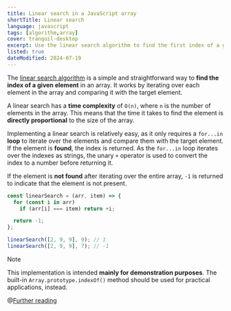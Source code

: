```yaml
---
title: Linear search in a JavaScript array
shortTitle: Linear search
language: javascript
tags: [algorithm,array]
cover: tranquil-desktop
excerpt: Use the linear search algorithm to find the first index of a given element in an array.
listed: true
dateModified: 2024-07-19
---
```


The [linear search algorithm](https://en.wikipedia.org/wiki/Linear_search) is a simple and straightforward way to **find the index of a given element** in an array. It works by iterating over each element in the array and comparing it with the target element.

A linear search has a **time complexity** of `O(n)`, where `n` is the number of elements in the array. This means that the time it takes to find the element is **directly proportional** to the size of the array.

Implementing a linear search is relatively easy, as it only requires a `for...in` **loop** to iterate over the elements and compare them with the target element. If the element is **found**, the index is returned. As the `for...in` loop iterates over the indexes as strings, the unary `+` operator is used to convert the index to a number before returning it.

If the element is **not found** after iterating over the entire array, `-1` is returned to indicate that the element is not present.

```js
const linearSearch = (arr, item) => {
  for (const i in arr)
    if (arr[i] === item) return +i;

  return -1;
};

linearSearch([2, 9, 9], 9); // 1
linearSearch([2, 9, 9], 7); // -1
```

> [!NOTE]
>
> This implementation is intended **mainly for demonstration purposes**. The built-in `Array.prototype.indexOf()` method should be used for practical applications, instead.

@[Further reading](/js/s/binary-search)

